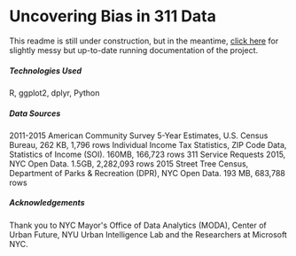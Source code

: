 # Uncovering Bias in 311 Data

This readme is still under construction, but in the meantime, [click here](https://1drv.ms/w/s!AlzlFXQbxG9bgU6BIp6FU3tw05d2) for slightly messy but up-to-date running documentation of the project.

##### Technologies Used
R, ggplot2, dplyr, Python

##### Data Sources
2011-2015 American Community Survey 5-Year Estimates, U.S. Census Bureau, 262 KB, 1,796 rows
Individual Income Tax Statistics, ZIP Code Data, Statistics of Income (SOI). 160MB, 166,723 rows 
311 Service Requests 2015, NYC Open Data. 1.5GB, 2,282,093 rows
2015 Street Tree Census, Department of Parks & Recreation (DPR), NYC Open Data. 193 MB, 683,788 rows


##### Acknowledgements
Thank you to NYC Mayor's Office of Data Analytics (MODA), Center of Urban Future, NYU Urban Intelligence Lab and the Researchers at Microsoft NYC.
